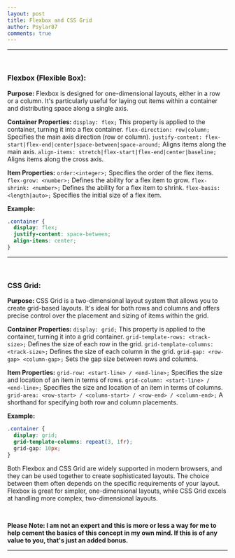 ```yaml
---
layout: post
title: Flexbox and CSS Grid
author: Psylar87
comments: true
---
```


<hr>
<br>

<h3><b>Flexbox (Flexible Box):</b></h3>

**Purpose:** Flexbox is designed for one-dimensional layouts, either in a row or a column. It's particularly useful for laying out items within a container and distributing space along a single axis. 

<b>Container Properties:</b>
```display: flex;``` This property is applied to the container, turning it into a flex container.
```flex-direction: row|column;``` Specifies the main axis direction (row or column).
```justify-content: flex-start|flex-end|center|space-between|space-around;``` Aligns items along the main axis.
```align-items: stretch|flex-start|flex-end|center|baseline;``` Aligns items along the cross axis.

<b>Item Properties:</b>
```order:<integer>;``` Specifies the order of the flex items.
```flex-grow: <number>;``` Defines the ability for a flex item to grow.
```flex-shrink: <number>;``` Defines the ability for a flex item to shrink.
```flex-basis: <length|auto>;``` Specifies the initial size of a flex item.

**Example:**

```css
.container {
  display: flex;
  justify-content: space-between;
  align-items: center;
}
```
<hr>
<br>

<h3><b>CSS Grid:</b></h3>

**Purpose:** CSS Grid is a two-dimensional layout system that allows you to create grid-based layouts. It's ideal for both rows and columns and offers precise control over the placement and sizing of items within the grid.

<b>Container Properties:</b>
```display: grid;``` This property is applied to the container, turning it into a grid container.
```grid-template-rows: <track-size>;``` Defines the size of each row in the grid.
```grid-template-columns: <track-size>;``` Defines the size of each column in the grid.
```grid-gap: <row-gap> <column-gap>;``` Sets the gap size between rows and columns.

<b>Item Properties:</b>
```grid-row: <start-line> / <end-line>;``` Specifies the size and location of an item in terms of rows.
```grid-column: <start-line> / <end-line>;``` Specifies the size and location of an item in terms of columns.
```grid-area: <row-start> / <column-start> / <row-end> / <column-end>;``` A shorthand for specifying both row and column placements.

**Example:**

```css
.container {
  display: grid;
  grid-template-columns: repeat(3, 1fr);
  grid-gap: 10px;
}
```

Both Flexbox and CSS Grid are widely supported in modern browsers, and they can be used together to create sophisticated layouts. The choice between them often depends on the specific requirements of your layout. Flexbox is great for simpler, one-dimensional layouts, while CSS Grid excels at handling more complex, two-dimensional layouts.

<br>

**Please Note: I am not an expert and this is more or less a way for me to help cement the basics of this concept in my own mind. If this is of any value to you, that's just an added bonus.**

<hr>